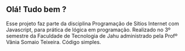 ## Olá! Tudo bem ? 
Esse projeto faz parte da disciplina Programação de Sítios Internet com Javascript, para prática de lógica em programação.
Realizado no 3º semestre da Faculdade de Tecnologia de Jahu administrado pela Profº Vânia Somaio Teixeira.
Código simples.
